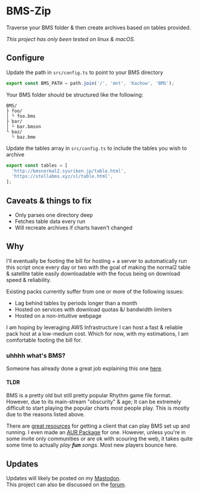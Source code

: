 # BMS-Zip

Traverse your BMS folder & then create archives based on tables provided.

*This project has only been tested on linux & macOS.*

## Configure

Update the path in `src/config.ts` to point to your BMS directory

```ts
export const BMS_PATH = path.join('/', 'mnt', 'Kachow', 'BMS');
```

Your BMS folder should be structured like the following:

```
BMS/
├ foo/
│ └ foo.bms
├ bar/
│ └ bar.bmson
└ baz/
  └ baz.bme
```

Update the tables array in `src/config.ts` to include the tables you wish to archive
```ts
export const tables = [
  'http://bmsnormal2.syuriken.jp/table.html',
  'https://stellabms.xyz/sl/table.html',
];
```

## Caveats & things to fix

- Only parses one directory deep
- Fetches table data every run
- Will recreate archives if charts haven't changed

## Why

I'll eventually be footing the bill for hosting + a server to automatically run this script once every day or two with the goal of making the normal2 table & satellite table easily downloadable with the focus being on download speed & reliability.

Existing packs currently suffer from one or more of the following issues:

- Lag behind tables by periods longer than a month
- Hosted on services with download quotas &/ bandwidth limiters
- Hosted on a non-intuitive webpage

I am hoping by leveraging AWS Infrastructure I can host a fast & reliable pack host at a low-medium cost. Which for now, with my estimations, I am comfortable footing the bill for.

### uhhhh what's BMS?

Someone has already done a great job explaining this one [here](https://github.com/wcko87/beatoraja-english-guide/wiki/BMS-Overview).

#### TLDR 

BMS is a pretty old but still pretty popular Rhythm game file format. However, due to its main-stream "obscurity" & age; It can be extremely difficult to start playing the popular charts most people play. This is mostly due to the reasons listed above.

There are [great resources](https://github.com/wcko87/beatoraja-english-guide) for getting a client that can play BMS set up and running. I even made an [AUR Package](https://aur.archlinux.org/packages/lr2oraja) for one. However, unless you're in some invite only communities or are ok with scouring the web, it takes quite some time to actually *play **fun** songs*. Most new players bounce here.

## Updates

Updates will likely be posted on my [Mastodon](https://mastodon.pfy.ch/@pfych).  
This project can also be discussed on the [forum](https://forum.pfy.ch/viewtopic.php?t=6).

